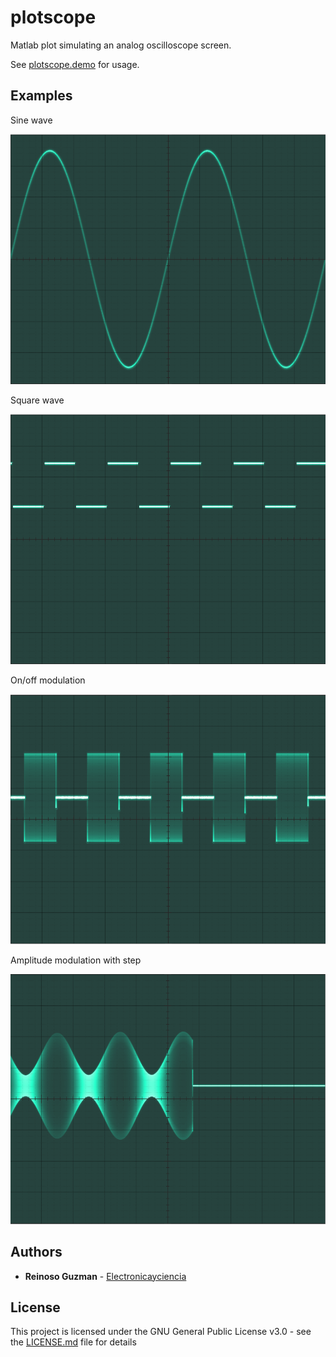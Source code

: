 # plotscope
Matlab plot simulating an analog oscilloscope screen.

See [plotscope.demo](plotscope.demo) for usage.

## Examples

Sine wave

<img src="img/sine.png" height="400">

Square wave

<img src="img/square.png" height="400">

On/off modulation

<img src="img/onoff.png" height="400">

Amplitude modulation with step

<img src="img/am_step.png" height="400">

## Authors

* **Reinoso Guzman** - [Electronicayciencia](http://electronicayciencia.blogspot.com/)

## License

This project is licensed under the GNU General Public License v3.0 - see the [LICENSE.md](LICENSE.md) file for details
